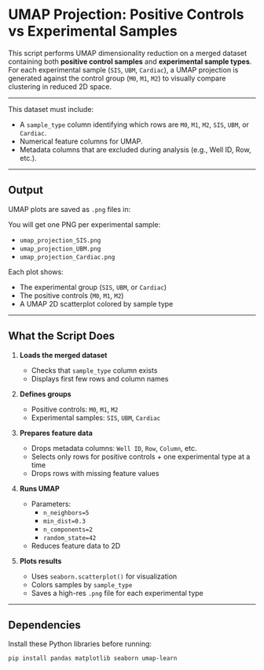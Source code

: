 # UMAP Projection: Positive Controls vs Experimental Samples

This script performs UMAP dimensionality reduction on a merged dataset containing both **positive control samples** and **experimental sample types**. For each experimental sample (`SIS`, `UBM`, `Cardiac`), a UMAP projection is generated against the control group (`M0`, `M1`, `M2`) to visually compare clustering in reduced 2D space.

---



This dataset must include:
- A `sample_type` column identifying which rows are `M0`, `M1`, `M2`, `SIS`, `UBM`, or `Cardiac`.
- Numerical feature columns for UMAP.
- Metadata columns that are excluded during analysis (e.g., Well ID, Row, etc.).

---

## Output

UMAP plots are saved as `.png` files in:


You will get one PNG per experimental sample:
- `umap_projection_SIS.png`
- `umap_projection_UBM.png`
- `umap_projection_Cardiac.png`

Each plot shows:
- The experimental group (`SIS`, `UBM`, or `Cardiac`)
- The positive controls (`M0`, `M1`, `M2`)
- A UMAP 2D scatterplot colored by sample type

---

## What the Script Does

1. **Loads the merged dataset**  
   - Checks that `sample_type` column exists  
   - Displays first few rows and column names

2. **Defines groups**  
   - Positive controls: `M0`, `M1`, `M2`  
   - Experimental samples: `SIS`, `UBM`, `Cardiac`

3. **Prepares feature data**  
   - Drops metadata columns: `Well ID`, `Row`, `Column`, etc.  
   - Selects only rows for positive controls + one experimental type at a time  
   - Drops rows with missing feature values

4. **Runs UMAP**  
   - Parameters:
     - `n_neighbors=5`
     - `min_dist=0.3`
     - `n_components=2`
     - `random_state=42`
   - Reduces feature data to 2D

5. **Plots results**  
   - Uses `seaborn.scatterplot()` for visualization  
   - Colors samples by `sample_type`  
   - Saves a high-res `.png` file for each experimental type

---

## Dependencies

Install these Python libraries before running:

```bash
pip install pandas matplotlib seaborn umap-learn
